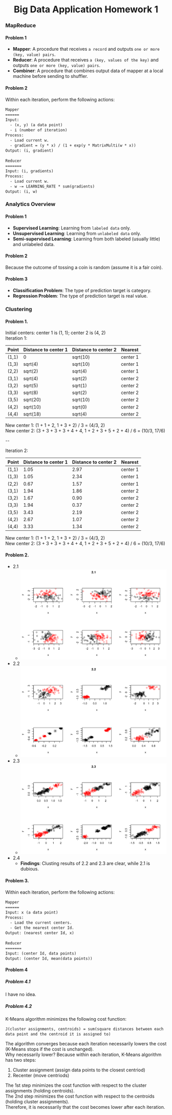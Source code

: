 <h1 align="center">Big Data Application Homework 1</h1>

### MapReduce
#### Problem 1
- **Mapper**: A procedure that receives `a record` and outputs `one or more (key, value) pairs`.
- **Reducer**: A procedure that receives `a (key, values of the key)` and outputs `one or more (key, value) pairs`.
- **Combiner**: A procedure that combines output data of mapper at a local machine before sending to shuffler.

#### Problem 2
Within each iteration, perform the following actions:
```
Mapper
======
Input:
  - (x, y) (a data point)
  - i (number of iteration)
Process: 
  - Load current w.
  - gradient = (y * x) / (1 + exp(y * MatrixMulti(w * x))
Output: (i, gradient)

Reducer
=======
Input: (i, gradients)
Process:
  - Load current w.
  - w -= LEARNING_RATE * sum(gradients)
Output: (i, w)
```

### Analytics Overview
#### Problem 1
- **Supervised Learning**: Learning from `labeled data` only.
- **Unsupervised Learning**: Learning from `unlabeled data` only.
- **Semi-supervised Learning**: Learning from both labeled (usually little) and unlabeled data.
#### Problem 2
Because the outcome of tossing a coin is random (assume it is a fair coin).

#### Problem 3
- **Classification Problem**: The type of prediction target is category.
- **Regression Problem**: The type of prediction target is real value.

### Clustering
#### Problem 1.  

Initial centers: center 1 is (1, 1); center 2 is (4, 2)  
Iteration 1:

Point | Distance to center 1 | Distance to center 2 | Nearest
------|-----------------------------|-----------------------------|---------
(1,1) | 0 | sqrt(10) | center 1
(1,3) | sqrt(4) | sqrt(10) | center 1
(2,2) | sqrt(2) | sqrt(4) | center 1
(3,1) | sqrt(4) | sqrt(2) | center 2
(3,2) | sqrt(5) | sqrt(1) | center 2
(3,3) | sqrt(8) | sqrt(2) | center 2
(3,5) | sqrt(20) | sqrt(10) | center 2
(4,2) | sqrt(10) | sqrt(0) | center 2
(4,4) | sqrt(18) | sqrt(4) | center 2

New center 1: (1 + 1 + 2, 1 + 3 + 2) / 3 = (4/3, 2)  
New center 2: (3 + 3 + 3 + 3 + 4 + 4, 1 + 2 + 3 + 5 + 2 + 4) / 6 = (10/3, 17/6)

--

Iteration 2:

Point | Distance to center 1 | Distance to center 2 | Nearest
------|-----------------------------|-----------------------------|---------
(1,1) | 1.05 | 2.97 | center 1
(1,3) | 1.05 | 2.34 | center 1
(2,2) | 0.67 | 1.57 | center 1
(3,1) | 1.94 | 1.86 | center 2
(3,2) | 1.67 | 0.90 | center 2
(3,3) | 1.94 | 0.37 | center 2
(3,5) | 3.43 | 2.19 | center 2
(4,2) | 2.67 | 1.07 | center 2
(4,4) | 3.33 | 1.34 | center 2

New center 1: (1 + 1 + 2, 1 + 3 + 2) / 3 = (4/3, 2)  
New center 2: (3 + 3 + 3 + 3 + 4 + 4, 1 + 2 + 3 + 5 + 2 + 4) / 6 = (10/3, 17/6)

#### Problem 2.  
  - 2.1 
    - ![2.1.png](./2.1.png)
  - 2.2
    - ![2.2.png](./2.2.png)
  - 2.3
    - ![2.3.png](./2.3.png)
  - 2.4
    - **Findings**: Clusting results of 2.2 and 2.3 are clear, while 2.1 is dubious.

#### Problem 3.  
Within each iteration, perform the following actions:
```
Mapper
======
Input: x (a data point)
Process:
  - Load the current centers.
  - Get the nearest center Id.
Output: (nearest center Id, x)

Reducer
=======
Input: (center Id, data points)
Output: (center Id, mean(data points))
```

#### Problem 4
##### Problem 4.1
I have no idea.

##### Problem 4.2
K-Means algorithm minimizes the following cost function:
```
J(cluster assignments, centroids) = sum(square distances between each data point and the centroid it is assigned to)
```
The algorithm converges because each iteration necessarily lowers the cost (K-Means stops if the cost is unchanged).  
Why necessarily lower? Because within each iteration, K-Means algorithm has two steps:

1. Cluster assignment (assign data points to the closest centriod)
2. Recenter (move centriods)

The 1st step minimizes the cost function with respect to the cluster assignments (holding centroids).    
The 2nd step minimizes the cost function with respect to the centroids (holding cluster assignments).  
Therefore, it is necessarily that the cost becomes lower after each iteration.
